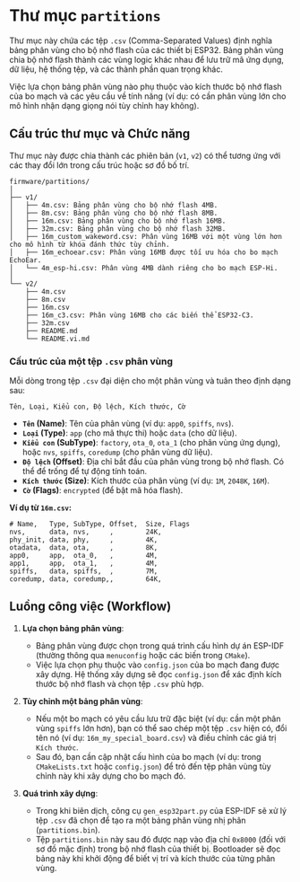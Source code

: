# Thư mục `partitions`

Thư mục này chứa các tệp `.csv` (Comma-Separated Values) định nghĩa bảng phân vùng cho bộ nhớ flash của các thiết bị ESP32. Bảng phân vùng chia bộ nhớ flash thành các vùng logic khác nhau để lưu trữ mã ứng dụng, dữ liệu, hệ thống tệp, và các thành phần quan trọng khác.

Việc lựa chọn bảng phân vùng nào phụ thuộc vào kích thước bộ nhớ flash của bo mạch và các yêu cầu về tính năng (ví dụ: có cần phân vùng lớn cho mô hình nhận dạng giọng nói tùy chỉnh hay không).

## Cấu trúc thư mục và Chức năng

Thư mục này được chia thành các phiên bản (`v1`, `v2`) có thể tương ứng với các thay đổi lớn trong cấu trúc hoặc sơ đồ bố trí.

```
firmware/partitions/
│
├── v1/
│   ├── 4m.csv: Bảng phân vùng cho bộ nhớ flash 4MB.
│   ├── 8m.csv: Bảng phân vùng cho bộ nhớ flash 8MB.
│   ├── 16m.csv: Bảng phân vùng cho bộ nhớ flash 16MB.
│   ├── 32m.csv: Bảng phân vùng cho bộ nhớ flash 32MB.
│   ├── 16m_custom_wakeword.csv: Phân vùng 16MB với một vùng lớn hơn cho mô hình từ khóa đánh thức tùy chỉnh.
│   ├── 16m_echoear.csv: Phân vùng 16MB được tối ưu hóa cho bo mạch EchoEar.
│   └── 4m_esp-hi.csv: Phân vùng 4MB dành riêng cho bo mạch ESP-Hi.
│
└── v2/
    ├── 4m.csv
    ├── 8m.csv
    ├── 16m.csv
    ├── 16m_c3.csv: Phân vùng 16MB cho các biến thể ESP32-C3.
    ├── 32m.csv
    ├── README.md
    └── README.vi.md
```

### Cấu trúc của một tệp `.csv` phân vùng

Mỗi dòng trong tệp `.csv` đại diện cho một phân vùng và tuân theo định dạng sau:

`Tên, Loại, Kiểu con, Độ lệch, Kích thước, Cờ`

-   **`Tên` (Name)**: Tên của phân vùng (ví dụ: `app0`, `spiffs`, `nvs`).
-   **`Loại` (Type)**: `app` (cho mã thực thi) hoặc `data` (cho dữ liệu).
-   **`Kiểu con` (SubType)**: `factory`, `ota_0`, `ota_1` (cho phân vùng ứng dụng), hoặc `nvs`, `spiffs`, `coredump` (cho phân vùng dữ liệu).
-   **`Độ lệch` (Offset)**: Địa chỉ bắt đầu của phân vùng trong bộ nhớ flash. Có thể để trống để tự động tính toán.
-   **`Kích thước` (Size)**: Kích thước của phân vùng (ví dụ: `1M`, `2048K`, `16M`).
-   **`Cờ` (Flags)**: `encrypted` (để bật mã hóa flash).

**Ví dụ từ `16m.csv`:**

```csv
# Name,   Type, SubType, Offset,  Size, Flags
nvs,      data, nvs,     ,        24K,
phy_init, data, phy,     ,        4K,
otadata,  data, ota,     ,        8K,
app0,     app,  ota_0,   ,        4M,
app1,     app,  ota_1,   ,        4M,
spiffs,   data, spiffs,  ,        7M,
coredump, data, coredump,,        64K,
```

## Luồng công việc (Workflow)

1.  **Lựa chọn bảng phân vùng**:
    *   Bảng phân vùng được chọn trong quá trình cấu hình dự án ESP-IDF (thường thông qua `menuconfig` hoặc các biến trong `CMake`).
    *   Việc lựa chọn phụ thuộc vào `config.json` của bo mạch đang được xây dựng. Hệ thống xây dựng sẽ đọc `config.json` để xác định kích thước bộ nhớ flash và chọn tệp `.csv` phù hợp.

2.  **Tùy chỉnh một bảng phân vùng**:
    *   Nếu một bo mạch có yêu cầu lưu trữ đặc biệt (ví dụ: cần một phân vùng `spiffs` lớn hơn), bạn có thể sao chép một tệp `.csv` hiện có, đổi tên nó (ví dụ: `16m_my_special_board.csv`) và điều chỉnh các giá trị `Kích thước`.
    *   Sau đó, bạn cần cập nhật cấu hình của bo mạch (ví dụ: trong `CMakeLists.txt` hoặc `config.json`) để trỏ đến tệp phân vùng tùy chỉnh này khi xây dựng cho bo mạch đó.

3.  **Quá trình xây dựng**:
    *   Trong khi biên dịch, công cụ `gen_esp32part.py` của ESP-IDF sẽ xử lý tệp `.csv` đã chọn để tạo ra một bảng phân vùng nhị phân (`partitions.bin`).
    *   Tệp `partitions.bin` này sau đó được nạp vào địa chỉ `0x8000` (đối với sơ đồ mặc định) trong bộ nhớ flash của thiết bị. Bootloader sẽ đọc bảng này khi khởi động để biết vị trí và kích thước của từng phân vùng.